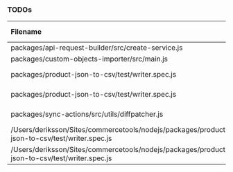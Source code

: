 ### TODOs
| Filename | line # | TODO
|:------|:------:|:------
| packages/api-request-builder/src/create-service.js | 136 | this can lead to invalid URIs as getIdOrKey can return
| packages/custom-objects-importer/src/main.js | 127 | remove `FlowFixMe` when [this](https://github.com/facebook/flow/issues/5294) issue is fixed
| packages/product-json-to-csv/test/writer.spec.js | 263 | the "unzipper" package fires finish event before entry events
| packages/product-json-to-csv/test/writer.spec.js | 308 | the "unzipper" package fires finish event before entry events
| packages/sync-actions/src/utils/diffpatcher.js | 3 | create an issue here https://github.com/benjamine/jsondiffpatch/issues/new
| /Users/deriksson/Sites/commercetools/nodejs/packages/product-json-to-csv/test/writer.spec.js | 263 | the "unzipper" package fires finish event before entry events
| /Users/deriksson/Sites/commercetools/nodejs/packages/product-json-to-csv/test/writer.spec.js | 308 | the "unzipper" package fires finish event before entry events
